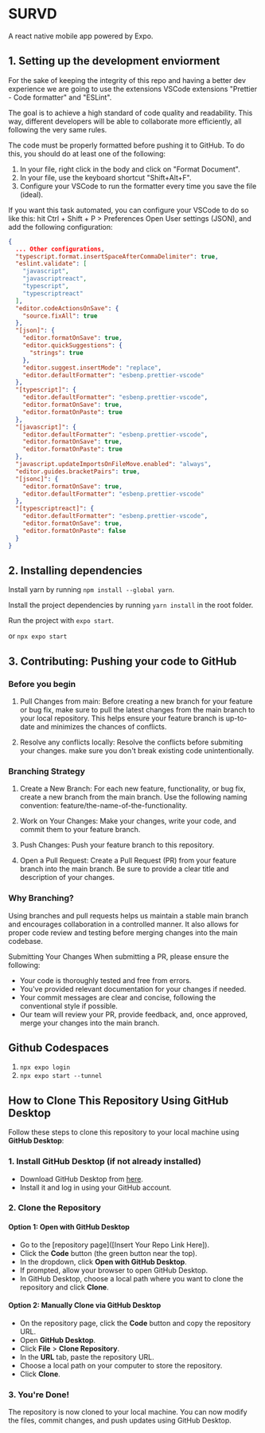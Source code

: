 # SURVD

A react native mobile app powered by Expo.

## 1. Setting up the development enviorment

For the sake of keeping the integrity of this repo and having a better dev experience we are going to use the extensions VSCode extensions "Prettier - Code formatter" and "ESLint".

The goal is to achieve a high standard of code quality and readability. This way, different developers will be able to collaborate more efficiently, all following the very same rules.

The code must be properly formatted before pushing it to GitHub. To do this, you should do at least one of the following:

1.  In your file, right click in the body and click on "Format Document".
2.  In your file, use the keyboard shortcut "Shift+Alt+F".
3.  Configure your VSCode to run the formatter every time you save the file (ideal).

If you want this task automated, you can configure your VSCode to do so like this: hit Ctrl + Shift + P > Preferences Open User settings (JSON), and add the following configuration:

```json
{
  ... Other configurations,
  "typescript.format.insertSpaceAfterCommaDelimiter": true,
  "eslint.validate": [
    "javascript",
    "javascriptreact",
    "typescript",
    "typescriptreact"
  ],
  "editor.codeActionsOnSave": {
    "source.fixAll": true
  },
  "[json]": {
    "editor.formatOnSave": true,
    "editor.quickSuggestions": {
      "strings": true
    },
    "editor.suggest.insertMode": "replace",
    "editor.defaultFormatter": "esbenp.prettier-vscode"
  },
  "[typescript]": {
    "editor.defaultFormatter": "esbenp.prettier-vscode",
    "editor.formatOnSave": true,
    "editor.formatOnPaste": true
  },
  "[javascript]": {
    "editor.defaultFormatter": "esbenp.prettier-vscode",
    "editor.formatOnSave": true,
    "editor.formatOnPaste": true
  },
  "javascript.updateImportsOnFileMove.enabled": "always",
  "editor.guides.bracketPairs": true,
  "[jsonc]": {
    "editor.formatOnSave": true,
    "editor.defaultFormatter": "esbenp.prettier-vscode"
  },
  "[typescriptreact]": {
    "editor.defaultFormatter": "esbenp.prettier-vscode",
    "editor.formatOnSave": true,
    "editor.formatOnPaste": false
  }
}
```

## 2. Installing dependencies

Install yarn by running ```npm install --global yarn```.

Install the project dependencies by running ```yarn install``` in the root folder.

Run the project with ```expo start```.

or ```npx expo start```

## 3. Contributing: Pushing your code to GitHub

### Before you begin
1. Pull Changes from main: Before creating a new branch for your feature or bug fix, make sure to pull the latest changes from the main branch to your local repository. This helps ensure your feature branch is up-to-date and minimizes the chances of conflicts.

2. Resolve any conflicts locally: Resolve the conflicts before submiting your changes. make sure you don't break existing code unintentionally.

### Branching Strategy
1. Create a New Branch: For each new feature, functionality, or bug fix, create a new branch from the main branch. Use the following naming convention: feature/the-name-of-the-functionality.

2. Work on Your Changes: Make your changes, write your code, and commit them to your feature branch.

3. Push Changes: Push your feature branch to this repository.

4. Open a Pull Request: Create a Pull Request (PR) from your feature branch into the main branch. Be sure to provide a clear title and description of your changes.

### Why Branching?
Using branches and pull requests helps us maintain a stable main branch and encourages collaboration in a controlled manner. It also allows for proper code review and testing before merging changes into the main codebase.

Submitting Your Changes
When submitting a PR, please ensure the following:

- Your code is thoroughly tested and free from errors.
- You've provided relevant documentation for your changes if needed.
- Your commit messages are clear and concise, following the conventional style if possible.
- Our team will review your PR, provide feedback, and, once approved, merge your changes into the main branch.

## Github Codespaces

1. ```npx expo login```
2. ```npx expo start --tunnel```

## How to Clone This Repository Using GitHub Desktop

Follow these steps to clone this repository to your local machine using **GitHub Desktop**:

### 1. Install GitHub Desktop (if not already installed)
- Download GitHub Desktop from [here](https://desktop.github.com/).
- Install it and log in using your GitHub account.

### 2. Clone the Repository

#### Option 1: Open with GitHub Desktop
- Go to the [repository page]([Insert Your Repo Link Here]).
- Click the **Code** button (the green button near the top).
- In the dropdown, click **Open with GitHub Desktop**.
- If prompted, allow your browser to open GitHub Desktop.
- In GitHub Desktop, choose a local path where you want to clone the repository and click **Clone**.

#### Option 2: Manually Clone via GitHub Desktop
- On the repository page, click the **Code** button and copy the repository URL.
- Open **GitHub Desktop**.
- Click **File** > **Clone Repository**.
- In the **URL** tab, paste the repository URL.
- Choose a local path on your computer to store the repository.
- Click **Clone**.

### 3. You're Done!
The repository is now cloned to your local machine. You can now modify the files, commit changes, and push updates using GitHub Desktop.
